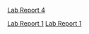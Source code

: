 [Lab Report 4](lab-report-4.html)

[Lab Report 1](lab-report-1.html)
[Lab Report 1](https://carlsonsalimm.github.io/cse15l-lab_reports/lab-report-1.html)


